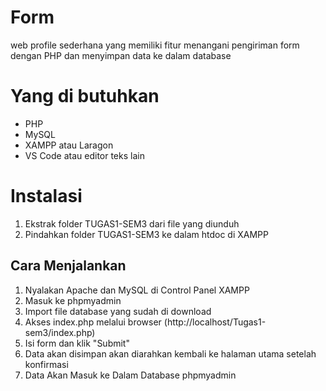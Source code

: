 # Form

web profile sederhana yang memiliki fitur menangani pengiriman form dengan PHP dan menyimpan data ke dalam database

# Yang di butuhkan

- PHP
- MySQL
- XAMPP atau Laragon
- VS Code atau editor teks lain

# Instalasi

1. Ekstrak folder TUGAS1-SEM3 dari file yang diunduh
2. Pindahkan folder TUGAS1-SEM3 ke dalam htdoc di XAMPP

## Cara Menjalankan

1. Nyalakan Apache dan MySQL di Control Panel XAMPP
2. Masuk ke phpmyadmin
3. Import file database yang sudah di download
4. Akses index.php melalui browser (http://localhost/Tugas1-sem3/index.php)
5. Isi form dan klik "Submit"
6. Data akan disimpan akan diarahkan kembali ke halaman utama setelah konfirmasi
7. Data Akan Masuk ke Dalam Database phpmyadmin
